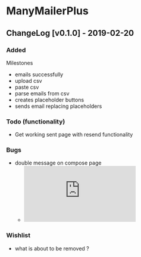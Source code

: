 # ManyMailerPlus

## ChangeLog [v0.1.0] - 2019-02-20

### Added
Milestones
- emails successfully
- upload csv
- paste csv
- parse emails from csv
- creates placeholder buttons
- sends email replacing placeholders

### Todo (functionality)
- Get working sent page with resend functionality

### Bugs
- double message on compose page
    - ![Double Message](http://http://104.248.32.41/admin.php?/cp/addons/settings/manymailerplus/images/double_messages.png)
### Wishlist
- what is about to be removed ?
